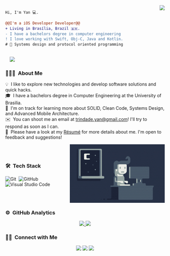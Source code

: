 <img align="right" height="200" src="https://media.giphy.com/media/mCRJDo24UvJMA/giphy.gif"/>

```diff
Hi, I'm Yan 💻.

@@I'm a iOS Developer Developer@@
+ Living in Brasília, Brazil 🇧🇷.
- I have a bachelors degree in computer engineering
! I love working with Swift, Obj-C, Java and Kotlin.
# 📖 Systems design and protocol oriented programming
```
<code>
  <a href="https://www.linkedin.com/in/trindadeyan/" target="_blank"><img height="30" src="https://image.flaticon.com/icons/svg/733/733561.svg"></a>
</code>

### 👨🏻‍💻 &nbsp;About Me

💡 &nbsp;I like to explore new technologies and develop software solutions and quick hacks.\
🎓 &nbsp;I have a bachelors degree in Computer Engineering at the University of Brasilia.\
🌱 &nbsp;I'm on track for learning more about SOLID, Clean Code, Systems Design, and Advanced Mobile Architecture.\
✉️ &nbsp;You can shoot me an email at trindade.yan@gmail.com! I'll try to respond as soon as I can.\
📄 &nbsp;Please have a look at my [Résumé](https://drive.google.com/file/d/1n8fhymk0KSDUXgP4qeKHECGIVBGGjNtt/view) for more details about me. I'm open to feedback and suggestions!


<img alt="Night Coding" src="https://raw.githubusercontent.com/AVS1508/AVS1508/master/assets/Night-Coding.gif" align="right"/>

<br>
<br>

### 🛠 &nbsp;Tech Stack

![Git](https://img.shields.io/badge/-Git-05122A?style=flat&logo=git)&nbsp;
![GitHub](https://img.shields.io/badge/-GitHub-05122A?style=flat&logo=github)&nbsp;
![Visual Studio Code](https://img.shields.io/badge/-Visual%20Studio%20Code-05122A?style=flat&logo=visual-studio-code&logoColor=007ACC)&nbsp;

<br>
<br>

### ⚙️ &nbsp;GitHub Analytics


<p align="center">
<a href="https://github.com/yanctrindade">
  <img height="180em" src="https://github-readme-stats-eight-theta.vercel.app/api?username=vzaffalon&show_icons=true&theme=algolia&include_all_commits=true&count_private=true"/>
  <img height="180em" src="https://github-readme-stats-eight-theta.vercel.app/api/top-langs/?username=yanctrindade&layout=compact&langs_count=8&theme=algolia"/>
</a>
</p>

### 🤝🏻 &nbsp;Connect with Me

<p align="center">
<a href="https://www.linkedin.com/in/trindadeyan/"><img src="https://img.shields.io/badge/-Yan%20Correa%20Trindade-0077B5?style=flat&logo=Linkedin&logoColor=white"/></a>
<a href="mailto:trindade.yan@gmail.com"><img src="https://img.shields.io/badge/-trindade.yan@gmail.com-D14836?style=flat&logo=Gmail&logoColor=white"/></a>
<a href="https://instagram.com/yanctrindade"><img src="https://img.shields.io/badge/-@yanctrindade-E4405F?style=flat&logo=Instagram&logoColor=white"/></a>
</p>
